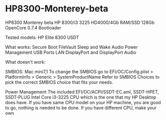 # HP8300-Monterey-beta
HP8300 Monterey beta
 HP 8300/i3 3225 HD4000/4Gb RAM/SSD 128Gb OpenCore 0.7.4 Bootloader

Tested models:
HP Elite 8300 USDT

What works:
Secure Boot
FileVault
Sleep and Wake
Audio
Power Management
USB Ports
LAN
DisplayPort and DisplayPort Audio

What doesn't work:

SMBIOS: Mac mini7,1
To change the SMBIOS go to EFI/OC/Config.plist > PlatformInfo > Generic > SystemProductName Refer to SMBIOS Choices to pick the correct SMBIOS choice that fits your needs.

Power Management
The included EFI/OC/ACPI/SSDT-EC.aml, SSDT-HPET, SSDT-PLUG Intel Core i3-3225 CPU which is the one that my HP Desktop does have. If you have same CPU model on your HP machine, you are good to go, nothing is needed to be done.
If you have different CPU, make your own
